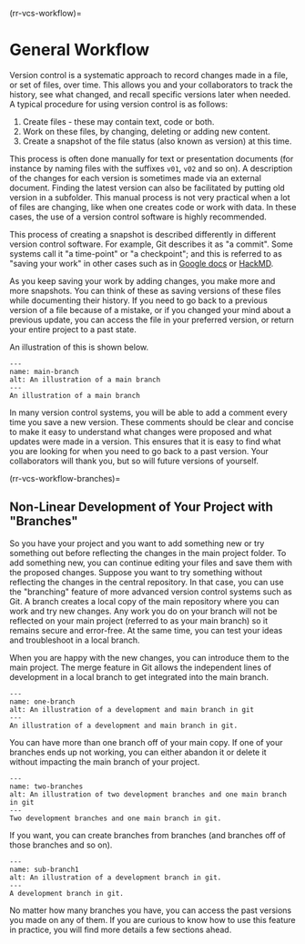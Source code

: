 (rr-vcs-workflow)=
# General Workflow

Version control is a systematic approach to record changes made in a file, or set of files, over time.
This allows you and your collaborators to track the history, see what changed, and recall specific versions later when needed.
A typical procedure for using version control is as follows:

1. Create files - these may contain text, code or both.
2. Work on these files, by changing, deleting or adding new content.
3. Create a snapshot of the file status (also known as version) at this time.

This process is often done manually for text or presentation documents 
(for instance by naming files with the 
suffixes `v01`, `v02` and so on). 
A description of the changes for each version is sometimes made via an external document.
Finding the latest version can also 
be facilitated by putting old version in a subfolder.
This manual process is not very practical when a lot of files are changing,
like when one creates code or work with data.
In these cases, the use of a version control software is highly recommended.


This process of creating a snapshot is described differently in different version control software.
For example, Git describes it as "a commit".
Some systems call it "a time-point" or "a checkpoint"; and this is referred to as "saving your work" in other cases such as in [Google docs](https://docs.google.com/) or [HackMD](http://hackmd.io/).

As you keep saving your work by adding changes, you make more and more snapshots.
You can think of these as saving versions of these files while documenting their history.
If you need to go back to a previous version of a file because of a mistake, or if you changed your mind about a previous update, you can access the file in your preferred version, or return your entire project to a past state.

An illustration of this is shown below.

```{figure} ../../figures/main-branch.png
---
name: main-branch
alt: An illustration of a main branch
---
An illustration of a main branch
```

In many version control systems, you will be able to add a comment every time you save a new version.
These comments should be clear and concise to make it easy to understand what changes were proposed and what updates were made in a version.
This ensures that it is easy to find what you are looking for when you need to go back to a past version.
Your collaborators will thank you, but so will future versions of yourself.

(rr-vcs-workflow-branches)=
## Non-Linear Development of Your Project with "Branches"

So you have your project and you want to add something new or try something out before reflecting the changes in the main project folder.
To add something new, you can continue editing your files and save them with the proposed changes.
Suppose you want to try something without reflecting the changes in the central repository.
In that case, you can use the "branching" feature of more advanced version control systems such as Git.
A branch creates a local copy of the main repository where you can work and try new changes.
Any work you do on your branch will not be reflected on your main project (referred to as your main branch) so it remains secure and error-free.
At the same time, you can test your ideas and troubleshoot in a local branch.

When you are happy with the new changes, you can introduce them to the main project.
The merge feature in Git allows the independent lines of development in a local branch to get integrated into the main branch.

```{figure} ../../figures/one-branch.png
---
name: one-branch
alt: An illustration of a development and main branch in git
---
An illustration of a development and main branch in git.
```

You can have more than one branch off of your main copy.
If one of your branches ends up not working, you can either abandon it or delete it without impacting the main branch of your project.

```{figure} ../../figures/two-branches.png
---
name: two-branches
alt: An illustration of two development branches and one main branch in git
---
Two development branches and one main branch in git.
```

If you want, you can create branches from branches (and branches off of those branches and so on).

```{figure} ../../figures/sub-branch.png
---
name: sub-branch1
alt: An illustration of a development branch in git.
---
A development branch in git.
```

No matter how many branches you have, you can access the past versions you made on any of them.
If you are curious to know how to use this feature in practice, you will find more details a few sections ahead.
